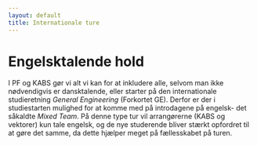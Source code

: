 ```yaml
---
layout: default
title: Internationale ture
---
```


<h1>Engelsktalende hold</h1>
<div id="poster-image" style="height: 335px; background-image: url('/static/img/gekabs.jpg');">
<p>
I PF og KABS gør vi alt vi kan for at inkludere alle, selvom man ikke nødvendigvis er dansktalende, eller starter på den internationale studieretning <em> General Engineering </em> (Forkortet GE). Derfor er der i studiestarten mulighed for at komme med på introdagene på engelsk- det såkaldte <em>Mixed Team</em>. På denne type tur vil arrangørerne (KABS og vektorer) kun tale engelsk, og de nye studerende bliver stærkt opfordret til at gøre det samme, da dette hjælper meget på fællesskabet på turen.
</p>

<!-- OLD (2022 and 2025)
<h2>Mixed trip</h2>
<p>
På et Mixed Trip bliver der lavet et hold af russer fra <em>GE</em>, og folk fra andre studier der har valgt at sige ja til at tage på en engelsktalende tur. Mixed trip har til formål at blande mennesker med forskellig baggrund, og tillade at ikke-dansktalende russer møder russer fra andre studier og vice versa. Størrelsen på disse ture er ikke fastlagt på nuværende tidspunkt, og antallet af vektorer kan derfor ikke angives. Vektorerne på Mixed Trip-ture er fra både <em>GE</em> og andre studieretninger. <br><br>
Det første Mixed Trip blev afholdt i 2019.
</p>


<p>
I PF og KABS gør vi alt for at inkuderer alle, selvom man nødvendigvis ikke er dansktalende og starter på vores internationale studie <em>General Engineering (GE)</em>, derfor er der i PF-studiestarten mulighed for at komme på en international studietur. Denne tur er den såkaldte <em>Mixed Trip</em>. På turen vil arrangørerne (KABS, vektorer, bumser) kun snakke engelsk, og russerne er stærkt opfordret til at gøre det samme, da det hjælper meget med fællesskabet på turen. Udover dette fungerer turen meget som de andre tværfaglig rusture, som oftest bliver afholdt på DTU.
</p>

<h2>Mixed trip</h2>
<p>
I 2019 blev der forsøgt med den første Mixed trip. Mixed trip fungerer som en tur med både danske og internationale. Det vil sige at der vil blive lavet et rusturshold af russer fra <em>GE</em> og russer fra andre studier der har valgt at sige ja til at tage på en engelsktalende tur. Dette er et forsøg på at blande flere mennesker med forskellige baggrunden og tillade, de ikke dansktalende russer, at møde russer fra andre studier på DTU og omvendt. Størrelsen af disse ture er mindre fastlagt på nuværende tidspunkt og derfor kan antallet af vektorer og bumser ikke angives. Der er på disse ture både vektorer fra <em>GE</em> og vektorer fra andre studier igen også for at skabe en blanding af folk.
</p>
-->
